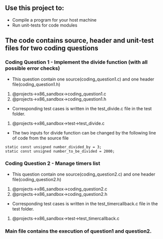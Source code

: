 ## Use this project to:
* Compile a program for your host machine
* Run unit-tests for code modules

## The code contains source, header and unit-test files for two coding questions 
### Coding Question 1 - Implement the divide function (with all possible error checks)
* This question contain one source(coding_question1.c) and one header file(coding_question1.h)
1. @projects->x86_sandbox->coding_question1.c 
2. @projects->x86_sandbox->coding_question1.h 
* Corresponding test cases is written in the test_divide.c file in the test folder. 
1. @projects->x86_sandbox->test->test_divide.c
* The two inputs for divide function can be changed by the following line of code from the source file

```
static const unsigned number_divided_by = 3;
static const unsigned number_to_be_divided = 2000;
```

### Coding Question 2 - Manage timers list
* This question contain one source(coding_question2.c) and one header file(coding_question2.h)
1. @projects->x86_sandbox->coding_question2.c 
2. @projects->x86_sandbox->coding_question2.h 
* Corresponding test cases is written in the test_timercallback.c file in the test folder. 
1. @projects->x86_sandbox->test->test_timercallback.c

### Main file contains the execution of question1 and question2.
